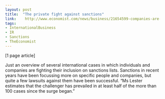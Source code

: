 ```yaml
---
layout: post
title:  "The private fight against sanctions"
link:    http://www.economist.com/news/business/21654599-companies-are-fighting-inclusion-sanctions-listsand-winning-sort-who-are-you-calling
tags:
- InternationalBusiness
- IR
- Sanctions
- TheEconomist
---
```


[1 page article]

Just an overview of several international cases in which individuals and companies are fighting their inclusion on sanctions lists. Sanctions in recent years have been focussing more on specific people and companies, but quite a few lawsuits against them have been successful. “Ms Lester estimates that the challenger has prevailed in at least half of the more than 100 cases since the surge began.”